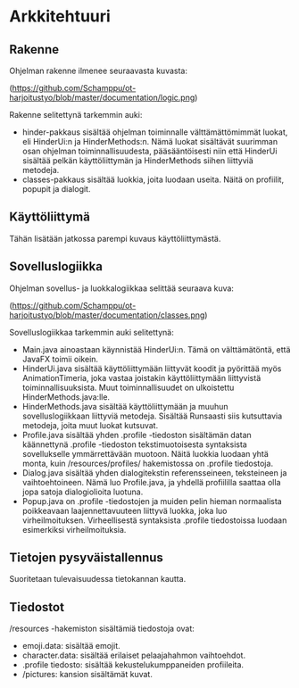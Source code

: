 # Arkkitehtuuri
## Rakenne
Ohjelman rakenne ilmenee seuraavasta kuvasta:

(https://github.com/Schamppu/ot-harjoitustyo/blob/master/documentation/logic.png)

Rakenne selitettynä tarkemmin auki:
* hinder-pakkaus sisältää ohjelman toiminnalle välttämättömimmät luokat, eli HinderUi:n ja HinderMethods:n. Nämä luokat sisältävät suurimman osan ohjelman toiminnallisuudesta, pääsääntöisesti niin että HinderUi sisältää pelkän käyttöliittymän ja HinderMethods siihen liittyviä metodeja.
* classes-pakkaus sisältää luokkia, joita luodaan useita. Näitä on profiilit, popupit ja dialogit.


## Käyttöliittymä
Tähän lisätään jatkossa parempi kuvaus käyttöliittymästä.

## Sovelluslogiikka
Ohjelman sovellus- ja luokkalogiikkaa selittää seuraava kuva:

(https://github.com/Schamppu/ot-harjoitustyo/blob/master/documentation/classes.png)

Sovelluslogiikkaa tarkemmin auki selitettynä:
* Main.java ainoastaan käynnistää HinderUi:n. Tämä on välttämätöntä, että JavaFX toimii oikein.
* HinderUi.java sisältää käyttöliittymään liittyvät koodit ja pyörittää myös AnimationTimeria, joka vastaa joistakin käyttöliittymään liittyvistä toiminnallisuuksista. Muut toiminnallisuudet on ulkoistettu HinderMethods.java:lle.
* HinderMethods.java sisältää käyttöliittymään ja muuhun sovelluslogiikkaan liittyviä metodeja. Sisältää Runsaasti siis kutsuttavia metodeja, joita muut luokat kutsuvat.
* Profile.java sisältää yhden .profile -tiedoston sisältämän datan käännettynä .profile -tiedoston tekstimuotoisesta syntaksista sovellukselle ymmärrettävään muotoon. Näitä luokkia luodaan yhtä monta, kuin /resources/profiles/ hakemistossa on .profile tiedostoja.
* Dialog.java sisältää yhden dialogitekstin referensseineen, teksteineen ja vaihtoehtoineen. Nämä luo Profile.java, ja yhdellä profiililla saattaa olla jopa satoja dialogiolioita luotuna.
* Popup.java on .profile -tiedostojen ja muiden pelin hieman normaalista poikkeavaan laajennettavuuteen liittyvä luokka, joka luo virheilmoituksen. Virheellisestä syntaksista .profile tiedostoissa luodaan esimerkiksi virheilmoituksia.

## Tietojen pysyväistallennus
Suoritetaan tulevaisuudessa tietokannan kautta.

## Tiedostot
/resources -hakemiston sisältämiä tiedostoja ovat:

* emoji.data: sisältää emojit.
* character.data: sisältää erilaiset pelaajahahmon vaihtoehdot.
* .profile tiedosto: sisältää kekustelukumppaneiden profiileita.
* /pictures: kansion sisältämät kuvat.
